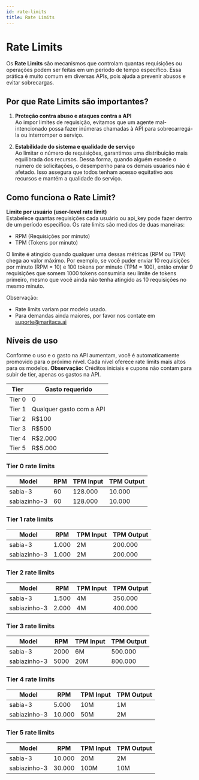 ```yaml
---
id: rate-limits
title: Rate Limits
---
```


# Rate Limits

Os **Rate Limits** são mecanismos que controlam quantas requisições ou operações podem ser feitas em um período de tempo específico. Essa prática é muito comum em diversas APIs, pois ajuda a prevenir abusos e evitar sobrecargas.

## Por que Rate Limits são importantes?

1. **Proteção contra abuso e ataques contra a API**  
   Ao impor limites de requisição, evitamos que um agente mal-intencionado possa fazer inúmeras chamadas à API para sobrecarregá-la ou interromper o serviço.

2. **Estabilidade do sistema e qualidade de serviço**  
   Ao limitar o número de requisições, garantimos uma distribuição mais equilibrada dos recursos. Dessa forma, quando alguém excede o número de solicitações, o desempenho para os demais usuários não é afetado. Isso assegura que todos tenham acesso equitativo aos recursos e mantém a qualidade do serviço.

## Como funciona o Rate Limit?

**Limite por usuário (user-level rate limit)**  
Estabelece quantas requisições cada usuário ou api_key pode fazer dentro de um período específico. Os rate limits são medidos de duas maneiras:

* RPM (Requisições por minuto)
* TPM (Tokens por minuto)

O limite é atingido quando qualquer uma dessas métricas (RPM ou TPM) chega ao valor máximo. Por exemplo, se você puder enviar 10 requisições por minuto (RPM = 10) e 100 tokens por minuto (TPM = 100), então enviar 9 requisições que somem 1000 tokens consumiria seu limite de tokens primeiro, mesmo que você ainda não tenha atingido as 10 requisições no mesmo minuto.

Observação:

* Rate limits variam por modelo usado.
* Para demandas ainda maiores, por favor nos contate em suporte@maritaca.ai


## Níveis de uso

Conforme o uso e o gasto na API aumentam, você é automaticamente promovido para o próximo nível. Cada nível oferece rate limits mais altos para os modelos.
**Observação:** Créditos iniciais e cupons não contam para subir de tier, apenas os gastos na API.

|Tier|Gasto requerido|
|---|---|
|Tier 0| 0 | 
|Tier 1|Qualquer gasto com a API|
|Tier 2|R$100 |
|Tier 3|R$500|
|Tier 4|R$2.000|
|Tier 5|R$5.000|

### Tier 0 rate limits

|Model|RPM|TPM Input|TPM Output|
|---|---|---|---|
|sabia-3|60|128.000|10.000|
|sabiazinho-3|60|128.000|10.000|


### Tier 1 rate limits

|Model|RPM|TPM Input|TPM Output|
|---|---|---|---|
|sabia-3|1.000|2M|200.000|
|sabiazinho-3|1.000|2M|200.000|


### Tier 2 rate limits

|Model|RPM|TPM Input|TPM Output|
|---|---|---|---|
|sabia-3|1.500|4M|350.000|
|sabiazinho-3|2.000|4M|400.000|


### Tier 3 rate limits

|Model|RPM|TPM Input|TPM Output|
|---|---|---|---|
|sabia-3|2000|6M|500.000|
|sabiazinho-3|5000|20M|800.000|


### Tier 4 rate limits

|Model|RPM|TPM Input|TPM Output|
|---|---|---|---|
|sabia-3|5.000|10M|1M|
|sabiazinho-3|10.000|50M|2M|


### Tier 5 rate limits

|Model|RPM|TPM Input|TPM Output|
|---|---|---|---|
|sabia-3|10.000|20M|2M|
|sabiazinho-3|30.000|100M|10M|

